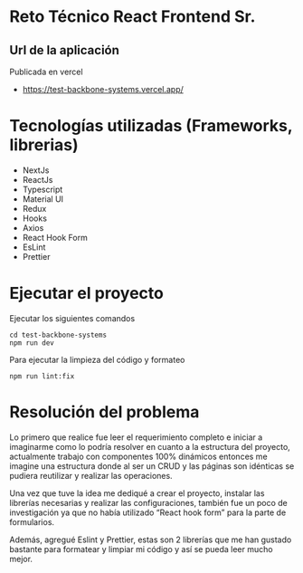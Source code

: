 Reto Técnico React Frontend Sr.
===
## Url de la aplicación
Publicada en vercel
- https://test-backbone-systems.vercel.app/



Tecnologías utilizadas (Frameworks, librerias)
===

- NextJs
- ReactJs
- Typescript
- Material UI
- Redux
- Hooks
- Axios
- React Hook Form
- EsLint
- Prettier


Ejecutar el proyecto
===

Ejecutar los siguientes comandos
```
cd test-backbone-systems
npm run dev
```

Para ejecutar la limpieza del código y formateo
```
npm run lint:fix
```

Resolución del problema
===

Lo primero que realice fue leer el requerimiento completo e iniciar a imaginarme como lo podría resolver en cuanto a la estructura del proyecto, actualmente trabajo con componentes 100% dinámicos entonces me imagine una estructura donde al ser un CRUD y las páginas son idénticas se pudiera reutilizar y realizar las operaciones.

Una vez que tuve la idea me dediqué a crear el proyecto, instalar las librerías necesarias y realizar las configuraciones, también fue un poco de investigación ya que no había utilizado “React hook form” para la parte de formularios.

Además, agregué Eslint y Prettier, estas son 2 librerías que me han gustado bastante para formatear y limpiar mi código y así se pueda leer mucho mejor.
